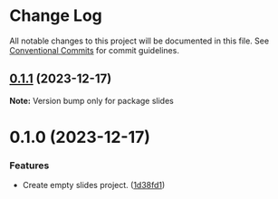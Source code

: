 # Change Log

All notable changes to this project will be documented in this file.
See [Conventional Commits](https://conventionalcommits.org) for commit guidelines.

## [0.1.1](https://github.com/lean-ng/training/compare/slides@0.1.0...slides@0.1.1) (2023-12-17)

**Note:** Version bump only for package slides

# 0.1.0 (2023-12-17)

### Features

- Create empty slides project. ([1d38fd1](https://github.com/lean-ng/training/commit/1d38fd137dc63026384c4636b141d369274c8757))
